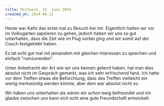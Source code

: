 ```yaml
---
title: Mittwoch, 12. Juni 2024
created_at: 2024-06-12
---
```


Heute war Kathi das erste mal zu Besuch bei mir. Eigentlich hatten wir vor im Volksgarten sapzieren zu gehen, jedoch haben wir uns so gut unterhalten, dass die Zeit wie im Flug vorbei ging und wir somit auf der Couch festgeklebt haben.

Es tat echt gut mal mit jemandem mit gleichen Interessen zu sprechen und einfach "rumzunerden".

Unter Anbetracht der Art wie wir uns kennen gelernt haben, hat man dies absolut nicht im Gespräch gemerkt, was ich sehr erfrischend fand.
Ich hatte vor dem Treffen etwas die Befürchtung, dass das Treffen vielleicht ein wenig merkwürdig werden könnte, aber dem war absolut nicht so.

Wir haben uns unterhalten als wären wir schon ewig befreundet und ich glaube zwischen uns kann sich echt eine gute Freundschaft entwickelt.
